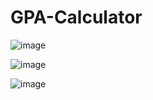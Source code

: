 # GPA-Calculator

![image](https://github.com/user-attachments/assets/625bc91e-c9a3-4488-8136-417efde14b37)

![image](https://github.com/user-attachments/assets/0f1c2ba1-85ce-49e1-a993-772a33e5bd98)

![image](https://github.com/user-attachments/assets/a4921689-212a-4019-8311-2138a84289de)
